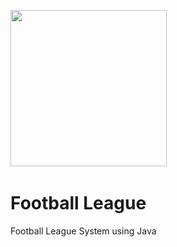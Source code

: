 <img width=250px src="https://brandslogos.com/wp-content/uploads/images/large/java-logo-1.png">&nbsp;
# Football League
Football League System using Java


